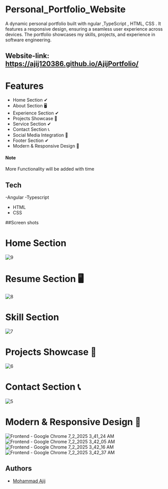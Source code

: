 # Personal_Portfolio_Website

A dynamic personal portfolio built with ngular ,TypeScript , HTML, CSS . It features a responsive design, ensuring a seamless user experience across devices. The portfolio showcases my skills, projects, and experience in software engineering.

## Website-link: https://ajij120386.github.io/AjijPortfolio/


# Features

- Home Section ✔
- About Section 🖥️
- Experience Section ✔
- Projects Showcase 🚀
- Service Section ✔
- Contact Section 📞 
- Social Media Integration 🔗
- Footer Section ✔
- Modern & Responsive Design 🎨 


#### Note 
More Functionality will be added with time



## Tech
-Angular 
-Typescript
- HTML
- CSS





##Screen shots

# Home Section

![9](https://github.com/user-attachments/assets/207d4f1f-0e5b-4dfa-9359-0debd453ec77)


# Resume Section 🖥

![8](https://github.com/user-attachments/assets/87995484-a82b-41e4-9647-6445aeb97913)


 # Skill Section 
 
 ![7](https://github.com/user-attachments/assets/c82d8476-d34b-49f7-b6b4-61106861b704)


# Projects Showcase 🚀

![6](https://github.com/user-attachments/assets/ef2dcbf7-a704-4d7f-8b71-a96bb432f7ab)





# Contact Section 📞 

![5](https://github.com/user-attachments/assets/927f4b0b-26f6-4709-89b1-7547c99c67bb)


# Modern & Responsive Design 🎨 

![Frontend - Google Chrome 7_2_2025 3_41_24 AM](https://github.com/user-attachments/assets/410494b8-e4a9-45e6-a902-db6ce7b1aa61)
![Frontend - Google Chrome 7_2_2025 3_42_05 AM](https://github.com/user-attachments/assets/3315c185-e72c-4867-8694-5a1aa5ce54db)
![Frontend - Google Chrome 7_2_2025 3_42_16 AM](https://github.com/user-attachments/assets/7c1d8d05-b370-4431-81a1-1ef5f65aeaee)
![Frontend - Google Chrome 7_2_2025 3_42_37 AM](https://github.com/user-attachments/assets/462be605-ab0b-4ad3-a5a1-b5d7b17ac26c)



## Authors

- [Mohammad Ajij](https://github.com/Ajij120386)
